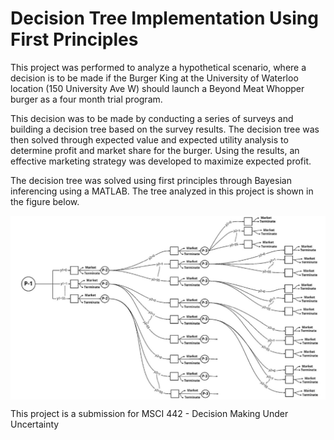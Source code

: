 Decision Tree Implementation Using First Principles
===================================================

This project was performed to analyze a hypothetical scenario, where a decision is to be made if the Burger King at the University of Waterloo location (150 University Ave W) should launch a Beyond Meat Whopper burger as a four month trial program. 

This decision was to be made by conducting a series of surveys and building a decision tree based on the survey results. The decision tree was then solved through expected value and expected utility analysis to determine profit and market share for the burger. Using the results, an effective marketing strategy was developed to maximize expected profit.

The decision tree was solved using first principles through Bayesian inferencing using a MATLAB. The tree analyzed in this project is shown in the figure below.

<img align="center" src="TreeLayout.JPG" alt="Decision Tree">

This project is a submission for MSCI 442 - Decision Making Under Uncertainty
